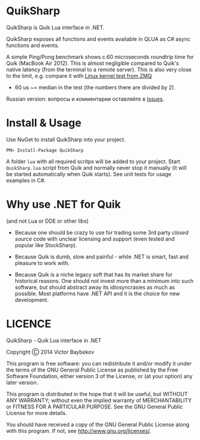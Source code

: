 ﻿QuikSharp
==========
QuikSharp is Quik Lua interface in .NET.

QuikSharp exposes all functions and events available in QLUA as C# async functions
and events.

A simple Ping/Pong benchmark shows c.60 microseconds roundtrip time for Quik
 (MacBook Air 2012). This is almost negligible compared to Quik's native latency
 (from the terminal to a remote server). This is also very close to the limit,
e.g. compare it with [Linux kernel test from ZMQ](http://zeromq.org/results:rt-tests-v031) 
- 60 us ~= median in the test (the numbers there are divided by 2).

Russian version: вопросы и комментарии оставляйте в [Issues](https://github.com/buybackoff/QuikSharp/issues).

Install & Usage
==================

Use NuGet to install QuikSharp into your project. 

    PM> Install-Package QuikSharp


A folder `lua` with all required scritps will be added to your project. 
Start `QuikSharp.lua` script from Quik and normally never stop it
manually (it will be started automatically when Quik starts). See unit tests for 
usage examples in C#.


Why use .NET for Quik
=============
(and not Lua or DDE or other libs)

* Because one should be crazy to use for trading some 3rd party *closed source* code 
with unclear licensing and support (even tested and popular like StockSharp).

* Because Quik is dumb, slow and painful - while .NET is smart, 
fast and pleasure to work with.

* Because Quik is a niche legacy soft that has its market share for 
historical reasons. One should not invest more than a minimum into such software, but 
should abstract away its idiosyncrasies as much as possible. Most platforms have .NET API
and it is the choice for new development.


LICENCE
============
QuikSharp - Quik Lua interface in .NET

Copyright Ⓒ 2014 Victor Baybekov

This program is free software: you can redistribute it and/or modify
it under the terms of the GNU General Public License as published by
the Free Software Foundation, either version 3 of the License, or
(at your option) any later version.

This program is distributed in the hope that it will be useful,
but WITHOUT ANY WARRANTY; without even the implied warranty of
MERCHANTABILITY or FITNESS FOR A PARTICULAR PURPOSE.  See the
GNU General Public License for more details.

You should have received a copy of the GNU General Public License
along with this program.  If not, see <http://www.gnu.org/licenses/>.


